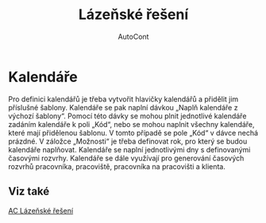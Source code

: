﻿---
    title: "Lázeňské řešení"
    author: AutoCont
    ms.date: 04/30/2018
    ms.topic: article
    ms.prod: dynamics-nav-2017
    ms.contentlocale: cs-cz
    ms.lasthandoff: 04/30/2018
---

# Kalendáře
Pro definici kalendářů je třeba vytvořit hlavičky kalendářů a přidělit jim příslušné šablony. Kalendáře se pak naplní dávkou „Naplň kalendáře z výchozí šablony“. Pomocí této dávky se mohou plnit jednotlivé kalendáře zadáním kalendáře k poli „Kód“, nebo se mohou naplnit všechny kalendáře, které mají přidělenou šablonu. V tomto případě se pole „Kód“ v dávce nechá prázdné. V záložce „Možnosti“ je třeba definovat rok, pro který se budou kalendáře naplňovat.
Kalendáře se naplní jednotlivými dny s definovanými časovými rozvrhy. 
Kalendáře se dále využívají pro generování časových rozvrhů pracovníka, pracoviště, pracovníka na pracovišti a klienta. 

## <a name="see-also"></a>Viz také
[AC Lázeňské řešení](ac-spa-solution.md)